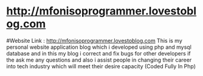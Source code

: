 # http://mfonisoprogrammer.lovestoblog.com  

#Website Link :
http://mfonisoprogrammer.lovestoblog.com
This is my personal website application blog which  i developed using  php and mysql database and in this my blog i correct and fix bugs for other developers if the ask me any questions and also i assist people in changing their career into tech industry which will meet their desire capacity (Coded Fully In Php) 
